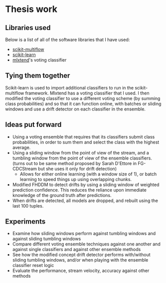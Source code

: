 # Thesis work

## Libraries used
Below is a list of all of the software libraries that I have used:
- [scikit-multiflow](https://github.com/scikit-multiflow/scikit-multiflow) 
- [scikit-learn](http://scikit-learn.org/stable/)
- [mlxtend](https://github.com/rasbt/mlxtend)'s voting classifier

## Tying them together
Scikit-learn is used to import additional classifiers to run in the scikit-multiflow framework.
Mlxtend has a voting classifier that I used.
I then modified the voting classifier to use a different voting scheme (by summing class probabilities) and so that it can function online, with batches or sliding windows and use a drift detector on each classifier in the ensemble.

## Ideas put forward
- Using a voting ensemble that requires that its classifiers submit class probabilities, in order to sum them and select the class with the highest average.
- Using a sliding window from the point of view of the stream, and a tumbling window from the point of view of the ensemble classifiers. (turns out to be same method proposed by Sarah D'Ettore in FG-CDCStream but she uses it only for drift detection)
    - Allows for either online learning (with a window size of 1), or batch learning to speed things up using overlapping chunks.
- Modified FHDDM to detect drifts by using a sliding window of weighted prediction confidence. This reduces the reliance upon immediate knowledge of the ground truth after predictions.
- When drifts are detected, all models are dropped, and rebuilt using the last 100 tuples.

## Experiments
- Examine how sliding windows perform against tumbling windows and against sliding tumbling windows
- Compare different voting ensemble techniques against one another and against single classifiers and against other ensemble methods
- See how the modified concept drift detector performs with/without sliding tumbling windows, and/or when playing with the ensemble classifier reset logic
- Evaluate the performance, stream velocity, accuracy against other methods